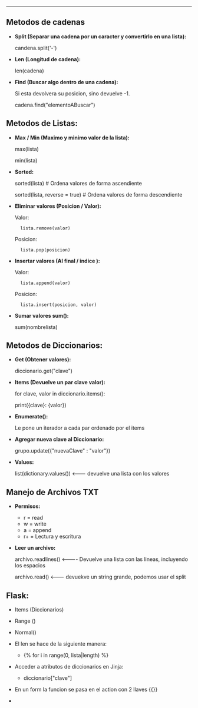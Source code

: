 
---
## Metodos de cadenas

- **Split (Separar una cadena por un caracter y convertirlo en una lista):**

     candena.split('-')

- **Len (Longitud de cadena):**
    
    len(cadena)

- **Find (Buscar algo dentro de una cadena):**
    
    Si esta devolvera su posicion, sino devuelve -1.

    cadena.find("elementoABuscar")



## Metodos de Listas:

- **Max / Min (Maximo y minimo valor de la lista):**

    max(lista)

    min(lista)


- **Sorted:**

    sorted(lista) # Ordena valores de forma ascendiente
    
    sorted(lista, reverse = true) # Ordena valores de forma descendiente 

- **Eliminar valores (Posicion / Valor):**

    Valor:
        
        lista.remove(valor)


    Posicion:

        lista.pop(posicion)

- **Insertar valores (Al final / indice ):**

    Valor:
        
        lista.append(valor)


    Posicion:

        lista.insert(posicion, valor)


- **Sumar valores sum():**

    sum(nombrelista)

## Metodos de Diccionarios:

- **Get (Obtener valores):**

    diccionario.get("clave")

- **Items (Devuelve un par clave valor):**

    for clave, valor in diccionario.items():
    
    print({clave}: {valor})

- **Enumerate():**

    Le pone un iterador a cada par ordenado por el items


- **Agregar nueva clave al Diccionario:**

    grupo.update({"nuevaClave" : "valor"})


- **Values:**

    list(dictionary.values()) <--- devuelve una lista con los valores



## Manejo de Archivos TXT

- **Permisos:**
    

    - r = read
    - w = write
    - a = append
    - r+ = Lectura y escritura


- **Leer un archivo:**

    archivo.readlines()  <---- Devuelve una lista con las lineas, incluyendo los espacios


    archivo.read()  <--- devuekve un string grande, podemos usar el split


## Flask:

- Items (Diccionarios)
- Range ()
- Normal()
- El len se hace de la siguiente manera:
    - {% for i in range(0, lista|length) %}

- Acceder a atributos de diccionarios en Jinja:

    - diccionario["clave"]


- En un form la funcion se pasa en el action con 2 llaves {{}}
-
















